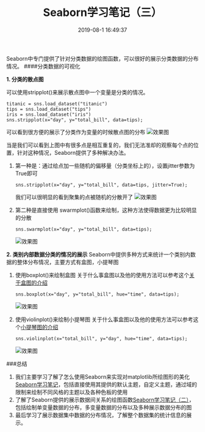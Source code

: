 ﻿---
title: Seaborn学习笔记（三）
date: 2019-08-1 16:49:37
tags: [数据可视化,Seaborn]
categories: 大数据与网络安全
---

Seaborn中专门提供了针对分类数据的绘图函数，可以很好的展示分类数据的分布情况。
####分类数据的可视化

**1. 分类的散点图**

可以使用stripplot()来展示散点图中一个变量是分类的情况。

```
titanic = sns.load_dataset("titanic")
tips = sns.load_dataset("tips")
iris = sns.load_dataset("iris")
sns.stripplot(x="day", y="total_bill", data=tips);
```
可以看到很方便的展示了分类作为变量的时候散点图的分布
![效果图](https://img-blog.csdn.net/20180531200720710?watermark/2/text/aHR0cHM6Ly9ibG9nLmNzZG4ubmV0L3dxY19DU0RO/font/5a6L5L2T/fontsize/400/fill/I0JBQkFCMA==/dissolve/70)

当是我们可以看到上图中有很多点是相互重复的，我们无法准却的观察每个点的位置，针对这种情况，Seaborn提供了多种解决办法。

1.  第一种是：通过给点加一些随机的偏移量（分类坐标上的），设置jitter参数为True即可

	```
	sns.stripplot(x="day", y="total_bill", data=tips, jitter=True);
	```
	我们可以很明显的看到聚集的点被随机的分散开了
	![效果图](https://img-blog.csdn.net/2018053120110783?watermark/2/text/aHR0cHM6Ly9ibG9nLmNzZG4ubmV0L3dxY19DU0RO/font/5a6L5L2T/fontsize/400/fill/I0JBQkFCMA==/dissolve/70)
2. 第二种是直接使用 swarmplot()函数来绘制，这种方法使得数据更为比较明显的分散
	
	```
	sns.swarmplot(x="day", y="total_bill", data=tips);
	```
	![效果图](https://img-blog.csdn.net/20180531201518915?watermark/2/text/aHR0cHM6Ly9ibG9nLmNzZG4ubmV0L3dxY19DU0RO/font/5a6L5L2T/fontsize/400/fill/I0JBQkFCMA==/dissolve/70)

**2. 类别内部数据分类的情况的展示**
Seaborn中提供多种方式来统计一个类别内数据的整体分布情况，主要方式有盒图，小提琴图

1. 使用boxplot()来绘制盒图
	关于什么事盒图以及他的使用方法可以参考这个[关于盒图的介绍](https://baike.baidu.com/item/%E7%9B%92%E5%9B%BE/8594518?fr=aladdin)
	
	```
	sns.boxplot(x="day", y="total_bill", hue="time", data=tips);
	```
	![效果图](https://img-blog.csdn.net/20180531202338399?watermark/2/text/aHR0cHM6Ly9ibG9nLmNzZG4ubmV0L3dxY19DU0RO/font/5a6L5L2T/fontsize/400/fill/I0JBQkFCMA==/dissolve/70)

2.  使用violinplot()来绘制小提琴图
	关于什么事盒图以及他的使用方法可以参考这个[小提琴图的介绍](http://www.mamicode.com/info-detail-1899511.html)
	
	```
	sns.violinplot(x="total_bill", y="day", hue="time", data=tips);
	```
	![效果图](https://img-blog.csdn.net/20180531202815915?watermark/2/text/aHR0cHM6Ly9ibG9nLmNzZG4ubmV0L3dxY19DU0RO/font/5a6L5L2T/fontsize/400/fill/I0JBQkFCMA==/dissolve/70)

###总结
1.  我们主要学习了解了怎么使用Seaborn来实现对matplotlib所绘图形的美化[Seaborn学习笔记](https://blog.csdn.net/wqc_CSDN/article/details/80515920)，包括直接使用其提供的默认主题，自定义主题，通过域的限制来绘制不同风格的主题以及各种色板的使用
2.  了解了Seaborn提供的展示数据间关系的绘图函数[Seaborn学习笔记（二）](https://blog.csdn.net/wqc_CSDN/article/details/80524487)，包括绘制单变量数据的分布，多变量数据的分布以及多种展示数据分布的图
3. 最后学习了展示数据集中数据的分布情况，了解整个数据集的统计信息的展示。
